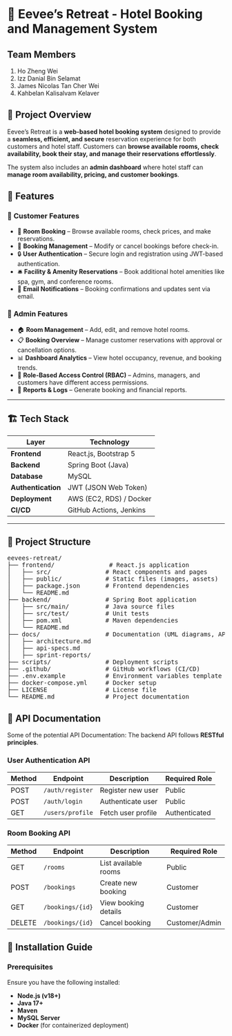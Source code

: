 # 🏨 Eevee’s Retreat - Hotel Booking and Management System  

## Team Members
1. Ho Zheng Wei 
2. Izz Danial Bin Selamat
3. James Nicolas Tan Cher Wei 
4. Kahbelan Kalisalvam Kelaver 


## 📌 Project Overview  
Eevee’s Retreat is a **web-based hotel booking system** designed to provide a **seamless, efficient, and secure** reservation experience for both customers and hotel staff. Customers can **browse available rooms, check availability, book their stay, and manage their reservations effortlessly**.  

The system also includes an **admin dashboard** where hotel staff can **manage room availability, pricing, and customer bookings**.  

## 🚀 Features  

### 🔹 **Customer Features**
- 📅 **Room Booking** – Browse available rooms, check prices, and make reservations.  
- 📄 **Booking Management** – Modify or cancel bookings before check-in.  
- 🔒 **User Authentication** – Secure login and registration using JWT-based authentication.  
- 🛎 **Facility & Amenity Reservations** – Book additional hotel amenities like spa, gym, and conference rooms.  
- 📧 **Email Notifications** – Booking confirmations and updates sent via email.  

### 🔹 **Admin Features**
- 🏠 **Room Management** – Add, edit, and remove hotel rooms.  
- 📋 **Booking Overview** – Manage customer reservations with approval or cancellation options.  
- 📊 **Dashboard Analytics** – View hotel occupancy, revenue, and booking trends.  
- 🔐 **Role-Based Access Control (RBAC)** – Admins, managers, and customers have different access permissions.  
- 📄 **Reports & Logs** – Generate booking and financial reports.  

---

## 🏗️ Tech Stack  
| **Layer**       | **Technology**          |
|----------------|------------------------|
| **Frontend**   | React.js, Bootstrap 5  |
| **Backend**    | Spring Boot (Java)     |
| **Database**   | MySQL                   |
| **Authentication** | JWT (JSON Web Token) |
| **Deployment** | AWS (EC2, RDS) / Docker |
| **CI/CD**      | GitHub Actions, Jenkins |

---

## 📁 Project Structure  

<pre>
eevees-retreat/
├── frontend/               # React.js application
│   ├── src/               # React components and pages
│   ├── public/            # Static files (images, assets)
│   ├── package.json       # Frontend dependencies
│   └── README.md
├── backend/               # Spring Boot application
│   ├── src/main/          # Java source files
│   ├── src/test/          # Unit tests
│   ├── pom.xml            # Maven dependencies
│   └── README.md
├── docs/                  # Documentation (UML diagrams, API specs)
│   ├── architecture.md  
│   ├── api-specs.md
│   ├── sprint-reports/
├── scripts/               # Deployment scripts
├── .github/               # GitHub workflows (CI/CD)
├── .env.example           # Environment variables template
├── docker-compose.yml     # Docker setup
├── LICENSE                # License file
└── README.md              # Project documentation
</pre>




## 📜 API Documentation  
Some of the potential API Documentation:
The backend API follows **RESTful principles**.  

### **User Authentication API**  
| Method | Endpoint           | Description        | Required Role |
|--------|-------------------|-------------------|--------------|
| POST   | `/auth/register`  | Register new user | Public |
| POST   | `/auth/login`     | Authenticate user | Public |
| GET    | `/users/profile`  | Fetch user profile | Authenticated |

### **Room Booking API**  
| Method | Endpoint              | Description          | Required Role |
|--------|----------------------|---------------------|--------------|
| GET    | `/rooms`             | List available rooms | Public |
| POST   | `/bookings`          | Create new booking  | Customer |
| GET    | `/bookings/{id}`     | View booking details | Customer |
| DELETE | `/bookings/{id}`     | Cancel booking      | Customer/Admin |

## 🎯 Installation Guide  

### **Prerequisites**
Ensure you have the following installed:  
- **Node.js (v18+)**  
- **Java 17+**  
- **Maven**  
- **MySQL Server**  
- **Docker** (for containerized deployment)  